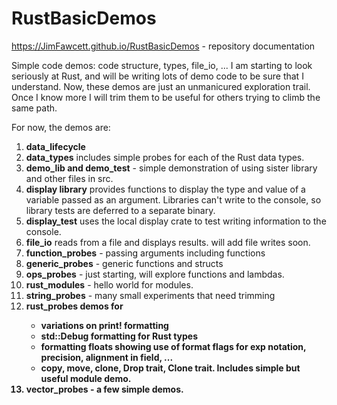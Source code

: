 # RustBasicDemos
  https://JimFawcett.github.io/RustBasicDemos  - repository documentation

Simple code demos: code structure, types, file_io, ...
I am starting to look seriously at Rust, and will be writing lots of demo code to be sure that I understand. 
Now, these demos are just an unmanicured exploration trail.  Once I know more I will trim them to be useful for
others trying to climb the same path.

For now, the demos are:
<ol>
  <li>
    <strong>data_lifecycle</strong - incomplete explorations of ownership and borrowing.
  </li>
  <li>
    <strong>data_types</strong> includes simple probes for each of the Rust data types.
  </li>
  <li>
    <strong>demo_lib and demo_test</strong> - simple demonstration of using sister library and other files in src.
  </li>
  <li>
    <strong>display library</strong> provides functions to display the type and value of a variable passed as an argument.
    Libraries can&apos;t write to the console, so library tests are deferred to a separate binary.
  </li>
  <li>
    <strong>display_test</strong> uses the local display crate to test writing information to the console.
  </li>
  <li>
    <strong>file_io</strong> reads from a file and displays results.  will add file writes soon.
  </li>
  <li>
    <strong>function_probes</strong> - passing arguments including functions
  <li>
    <strong>generic_probes</strong> - generic functions and structs
  <li>
    <strong>ops_probes</strong> - just starting, will explore functions and lambdas.
  <li>
    <strong>rust_modules</strong> - hello world for modules.
  <li>
    <strong>string_probes</strong> - many small experiments that need trimming
  <li>
    <strong>rust_probes</stron> demos for
    <ul>
      <li>
        variations on print! formatting
      </li>
      <li>
        std::Debug formatting for Rust types
      </li>
      <li>
        formatting floats showing use of format flags for exp notation, precision, alignment in field, ...
      </li>
      <li>
        copy, move, clone, Drop trait, Clone trait.  Includes simple but useful module demo.
      </li>
    </ul>
  </li>
  <li>
    <strong>vector_probes</strong> - a few simple demos.
</ol>
